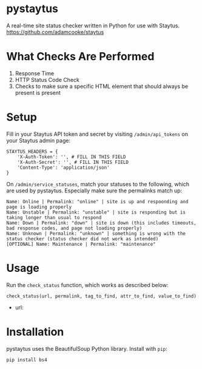 # pystaytus
A real-time site status checker written in Python for use with Staytus. https://github.com/adamcooke/staytus
# What Checks Are Performed
1. Response Time
2. HTTP Status Code Check
3. Checks to make sure a specific HTML element that should always be present is present
# Setup
Fill in your Staytus API token and secret by visiting `/admin/api_tokens` on your Staytus admin page:
```
STAYTUS_HEADERS = {
    'X-Auth-Token': '', # FILL IN THIS FIELD
    'X-Auth-Secret': '', # FILL IN THIS FIELD
    'Content-Type': 'application/json'
}
```
On `/admin/service_statuses`, match your statuses to the following, which are used by pystaytus. Especially make sure the permalinks match up:
```
Name: Online | Permalink: "online" | site is up and respoonding and page is loading properly
Name: Unstable | Permalink: "unstable" | site is responding but is taking longer than usual to respond
Name: Down | Permalink: "down" | site is down (this includes timeouts, bad response codes, and page not loading properly)
Name: Unknown | Permalink: "unknown" | something is wrong with the status checker (status checker did not work as intended)
[OPTIONAL] Name: Maintenance | Permalink: "maintenance"
```
# Usage
Run the `check_status` function, which works as described below:
```
check_status(url, permalink, tag_to_find, attr_to_find, value_to_find)
```
- url: 
# Installation
pystaytus uses the BeautifulSoup Python library. Install with `pip`:
```
pip install bs4
```
